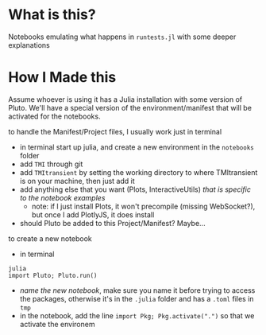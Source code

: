 # What is this? 
Notebooks emulating what happens in `runtests.jl` with some deeper explanations 

# How I Made this 
Assume whoever is using it has a Julia installation with some version of Pluto. We'll have a special version of the environment/manifest that will be activated for the notebooks. 

to handle the Manifest/Project files, I usually work just in terminal 
- in terminal start up julia, and create a new environment in the `notebooks` folder 
- add `TMI` through git
- add `TMItransient` by setting the working directory to where TMItransient is on your machine, then just add it 
- add anything else that you want (Plots, InteractiveUtils) *that is specific to the notebook examples*
  - note: if I just install Plots, it won't precompile (missing WebSocket?), but once I add PlotlyJS, it does install 
- should Pluto be added to this Project/Manifest? Maybe...

to create a new notebook
- in terminal 
``` 
julia
import Pluto; Pluto.run()
```
- *name the new notebook*, make sure you name it before trying to access the packages, otherwise it's in the `.julia` folder and has a `.toml` files in `tmp` 
- in the notebook, add the line `import Pkg; Pkg.activate(".")` so that we activate the environem

